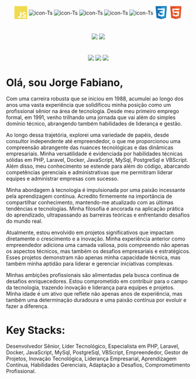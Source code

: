 <div style="display: inline_block;" align="center">
  <img align="center" alt="icon-Js" height="36" width="36" src="https://raw.githubusercontent.com/devicons/devicon/master/icons/javascript/javascript-plain.svg">
  <img align="center" alt="icon-Ts" height="36" width="36" src="https://cdn.jsdelivr.net/gh/devicons/devicon/icons/php/php-original.svg">
  <img align="center" alt="icon-Ts" height="36" width="36" src="https://cdn.jsdelivr.net/gh/devicons/devicon/icons/laravel/laravel-plain.svg">
  <img align="center" alt="icon-Ts" height="36" width="36" src="https://cdn.jsdelivr.net/gh/devicons/devicon/icons/nodejs/nodejs-original.svg">
  <img align="center" alt="icon-Ts" height="36" width="36" src="https://cdn.jsdelivr.net/gh/devicons/devicon/icons/mysql/mysql-original.svg">
  <img align="center" alt="icon-Ts" height="36" width="36" src="https://cdn.jsdelivr.net/gh/devicons/devicon/icons/postgresql/postgresql-original.svg">
  <img align="center" alt="icon-CSS" height="36" width="36" src="https://raw.githubusercontent.com/devicons/devicon/master/icons/css3/css3-original.svg">
  <img align="center" alt="icon-HTML" height="36" width="36" src="https://raw.githubusercontent.com/devicons/devicon/master/icons/html5/html5-original.svg">
</div>

#

<div style="display: inline_block" align="center">
  <img height="150em" src="https://github-readme-stats-eight-theta.vercel.app/api?username=jorgekania&show_icons=true&theme=dracula&include_all_commits=true&count_private=true"/>
  <img height="150em" src="https://github-readme-stats.vercel.app/api/top-langs/?username=jorgekania&layout=compact&langs_count=8&theme=dracula"/>
</div>

#

<div dir="auto" align="center">
  <a href="https://bit.ly/3ubCTKs"><img src="https://camo.githubusercontent.com/c00f87aeebbec37f3ee0857cc4c20b21fefde8a96caf4744383ebfe44a47fe3f/68747470733a2f2f696d672e736869656c64732e696f2f62616467652f2d4c696e6b6564496e2d2532333030373742353f7374796c653d666f722d7468652d6261646765266c6f676f3d6c696e6b6564696e266c6f676f436f6c6f723d7768697465" data-canonical-src="https://img.shields.io/badge/-LinkedIn-%230077B5?style=for-the-badge&amp;logo=linkedin&amp;logoColor=white" style="max-width: 100%;"></a> 
  <a href="https://bit.ly/40aGDb5" rel="nofollow"><img src="https://camo.githubusercontent.com/d79c5549652f9c7690992eb49571d216a70a480681561cbd93bfbfc77c491e54/68747470733a2f2f696d672e736869656c64732e696f2f62616467652f596f75547562652d4646303030303f7374796c653d666f722d7468652d6261646765266c6f676f3d796f7574756265266c6f676f436f6c6f723d7768697465" data-canonical-src="https://img.shields.io/badge/YouTube-FF0000?style=for-the-badge&amp;logo=youtube&amp;logoColor=white" style="max-width: 100%;"></a>
  <a href="mailto:jorgefkania@gmail.com"><img src="https://camo.githubusercontent.com/927d6b3961fa048ff7303daf291cb5869dfa25018997cf8c1373c2f6a85b1458/68747470733a2f2f696d672e736869656c64732e696f2f62616467652f2d476d61696c2d2532333333333f7374796c653d666f722d7468652d6261646765266c6f676f3d676d61696c266c6f676f436f6c6f723d7768697465" data-canonical-src="https://img.shields.io/badge/-Gmail-%23333?style=for-the-badge&amp;logo=gmail&amp;logoColor=white" style="max-width: 100%;"></a>
</div>

#

# Olá, sou Jorge Fabiano,


Com uma carreira robusta que se iniciou em 1988, acumulei ao longo dos anos uma vasta experiência que solidificou minha posição como um profissional sênior na área de tecnologia. Desde meu primeiro emprego formal, em 1991, venho trilhando uma jornada que vai além do simples domínio técnico, abrangendo também habilidades de liderança e gestão.

Ao longo dessa trajetória, explorei uma variedade de papéis, desde consultor independente até empreendedor, o que me proporcionou uma compreensão abrangente das nuances tecnológicas e das dinâmicas empresariais. Minha versatilidade é evidenciada por habilidades técnicas sólidas em PHP, Laravel, Docker, JavaScript, MySql, PostgreSql e VBScript. Além disso, meu conhecimento se estende para além do código, abarcando competências gerenciais e administrativas que me permitiram liderar equipes e administrar empresas com sucesso.

Minha abordagem à tecnologia é impulsionada por uma paixão incessante pela aprendizagem contínua. Acredito firmemente na importância de compartilhar conhecimento, mantendo-me atualizado com as últimas tendências e tecnologias. Minha filosofia é ancorada na aplicação prática do aprendizado, ultrapassando as barreiras teóricas e enfrentando desafios do mundo real.

Atualmente, estou envolvido em projetos significativos que impactam diretamente o crescimento e a inovação. Minha experiência anterior como empreendedor adiciona uma camada valiosa, pois compreendo não apenas os aspectos técnicos, mas também os desafios empresariais e estratégicos. Esses projetos demonstram não apenas minha capacidade técnica, mas também minha aptidão para liderar e gerenciar iniciativas complexas.

Minhas ambições profissionais são alimentadas pela busca contínua de desafios enriquecedores. Estou comprometido em contribuir para o campo da tecnologia, trazendo inovação e liderança para equipes e projetos. Minha idade é um ativo que reflete não apenas anos de experiência, mas também uma determinação duradoura e uma paixão contínua por evoluir e fazer a diferença.

# Key Stacks:
Desenvolvedor Sênior, Líder Tecnológico, Especialista em PHP, Laravel, Docker, JavaScript, MySql, PostgreSql, VBScript, Empreendedor, Gestor de Projetos, Inovação Tecnológica, Liderança Empresarial, Aprendizagem Contínua, Habilidades Gerenciais, Adaptação a Desafios, Comprometimento Profissional.
